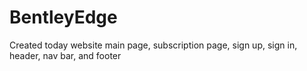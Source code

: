 # BentleyEdge
Created today website main page, subscription page, sign up, sign in, header, nav bar, and footer
